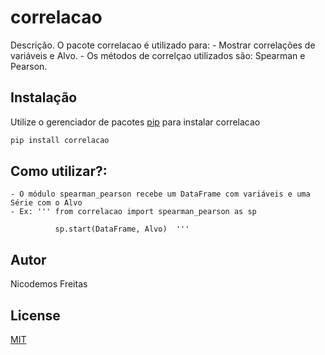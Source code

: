 # correlacao

Descrição. 
O pacote correlacao é utilizado para:
	- Mostrar correlações de variáveis e Alvo.
	- Os métodos de correlçao utilizados são: Spearman e Pearson.

## Instalação

Utilize o gerenciador de pacotes [pip](https://pip.pypa.io/en/stable/) para instalar correlacao

```bash
pip install correlacao
```

## Como utilizar?:
    - O módulo spearman_pearson recebe um DataFrame com variáveis e uma Série com o Alvo
    - Ex: ''' from correlacao import spearman_pearson as sp

              sp.start(DataFrame, Alvo)  '''
## Autor
Nicodemos Freitas

## License
[MIT](https://choosealicense.com/licenses/mit/)
